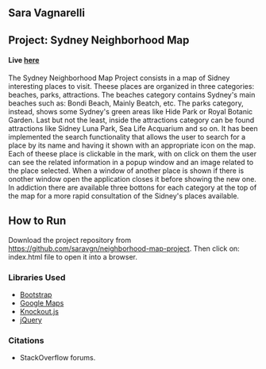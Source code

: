 ## Sara Vagnarelli
## Project: Sydney Neighborhood Map

#### Live [here](https://saravgn.github.io/neighborhood-map-project/)

The Sydney Neighborhood Map Project consists in a map of Sidney interesting places to visit.
Theese places are organized in three categories: beaches, parks, attractions.
The beaches category contains Sydney's main beaches such as: Bondi Beach, Mainly Beatch, etc.
The parks category, instead, shows some Sydney's green areas like Hide Park or Royal Botanic Garden.
Last but not the least, inside the attractions category can be found attractions like Sidney Luna Park, Sea Life Acquarium and so on.
It has been implemented the search functionality that allows the user to search for a place by its name and having it shown with an appropriate icon on the map.
Each of theese place is clickable in the mark, with on click on them the user can see the related information in a popup window and an image related to the place selected.
When a window of another place is shown if there is onother window open the application closes it before showing the new one.
In addiction there are available three bottons for each category at the top of the map for a more rapid consultation of the Sidney's places available.

## How to Run
Download the project repository from https://github.com/saravgn/neighborhood-map-project.
Then click on: index.html file to open it into a browser.

### Libraries Used
- [Bootstrap](http://getbootstrap.com/)
- [Google Maps](https://developers.google.com/maps/)
- [Knockout.js](http://knockoutjs.com/)
- [jQuery](http://jquery.com)

### Citations
- StackOverflow forums.